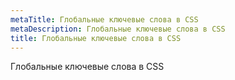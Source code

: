 ```yaml
---
metaTitle: Глобальные ключевые слова в CSS
metaDescription: Глобальные ключевые слова в CSS
title: Глобальные ключевые слова в CSS
---
```


Глобальные ключевые слова в CSS